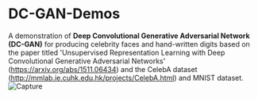 # DC-GAN-Demos
A demonstration of **Deep Convolutional Generative Adversarial Network (DC-GAN)** for producing celebrity faces and hand-written digits based on the paper titled 'Unsupervised Representation Learning with Deep Convolutional Generative Adversarial Networks' (https://arxiv.org/abs/1511.06434) and the CelebA dataset (http://mmlab.ie.cuhk.edu.hk/projects/CelebA.html) and MNIST dataset.
![Capture](https://user-images.githubusercontent.com/59555913/91845592-67f1c900-ec27-11ea-8efc-fde9db89a116.PNG)
